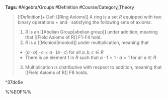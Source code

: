 **Tags:** #Algebra/Groups #Definition #Course/Category_Theory

> [!Definition]+ Def: [[Ring Axioms]]
> A ring is a set $R$ equipped with two binary operations $+$ and $\cdot$ satisfying the following sets of axioms:
> 1. $R$ is an [[Abelian Group|abelian group]] under addition, meaning that [[Field Axioms of R]] F1-F4 hold.
>2. $R$ is a [[Moniod|moniod]] under multiplication, meaning that
>	- $(a\cdot b)\cdot c = a\cdot(b\cdot c)$ for all $a,b,c\in R$
>	- There is an element $1$ in $R$ such that $a\cdot 1=1\cdot a=1$ for all $a\in R$
>3. Multiplication is distributive with respect to addition, meaning that [[Field Axioms of R]] F8 holds.

^37dc6e


%%EOF%%